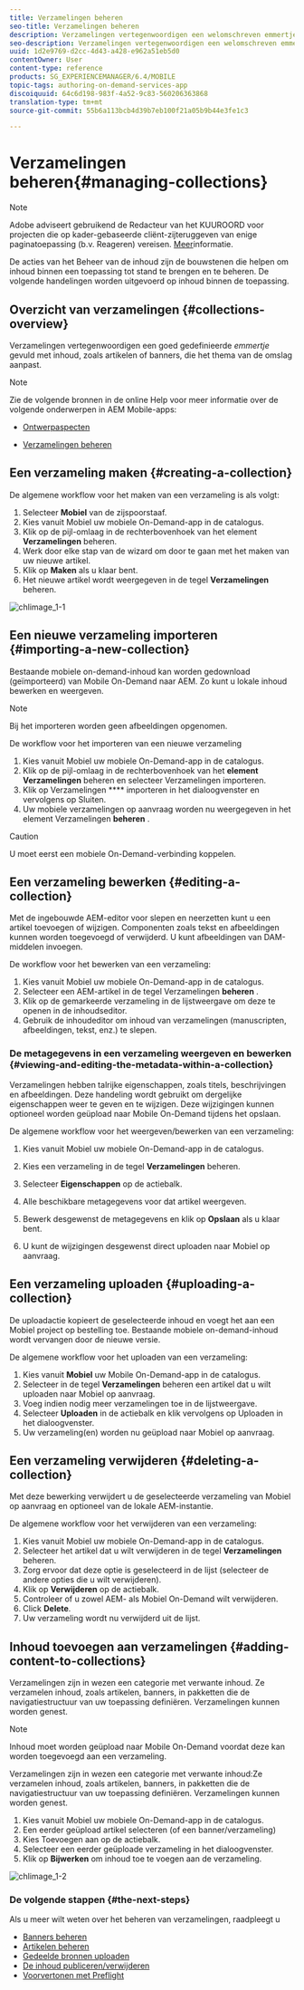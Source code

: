 ```yaml
---
title: Verzamelingen beheren
seo-title: Verzamelingen beheren
description: Verzamelingen vertegenwoordigen een welomschreven emmertje dat is gevuld met inhoud, zoals artikelen of banners, die het thema van de omslag aanpast. Volg deze pagina voor meer informatie.
seo-description: Verzamelingen vertegenwoordigen een welomschreven emmertje dat is gevuld met inhoud, zoals artikelen of banners, die het thema van de omslag aanpast. Volg deze pagina voor meer informatie.
uuid: 1d2e9769-d2cc-4d43-a428-e962a51eb5d0
contentOwner: User
content-type: reference
products: SG_EXPERIENCEMANAGER/6.4/MOBILE
topic-tags: authoring-on-demand-services-app
discoiquuid: 64c6d198-983f-4a52-9c83-560206363868
translation-type: tm+mt
source-git-commit: 55b6a113bcb4d39b7eb100f21a05b9b44e3fe1c3

---
```



# Verzamelingen beheren{#managing-collections}

>[!NOTE]
>
>Adobe adviseert gebruikend de Redacteur van het KUUROORD voor projecten die op kader-gebaseerde cliënt-zijteruggeven van enige paginatoepassing (b.v. Reageren) vereisen. [Meer](/help/sites-developing/spa-overview.md)informatie.

De acties van het Beheer van de inhoud zijn de bouwstenen die helpen om inhoud binnen een toepassing tot stand te brengen en te beheren. De volgende handelingen worden uitgevoerd op inhoud binnen de toepassing.

## Overzicht van verzamelingen {#collections-overview}

Verzamelingen vertegenwoordigen een goed gedefinieerde *emmertje* gevuld met inhoud, zoals artikelen of banners, die het thema van de omslag aanpast.

>[!NOTE]
>
>Zie de volgende bronnen in de online Help voor meer informatie over de volgende onderwerpen in AEM Mobile-apps:
>
>* [Ontwerpaspecten](https://helpx.adobe.com/digital-publishing-solution/help/design-app.html)
   >
   >
* [Verzamelingen beheren](https://helpx.adobe.com/digital-publishing-solution/help/creating-collections.html)
>



## Een verzameling maken {#creating-a-collection}

De algemene workflow voor het maken van een verzameling is als volgt:

1. Selecteer **Mobiel** van de zijspoorstaaf.
1. Kies vanuit Mobiel uw mobiele On-Demand-app in de catalogus.
1. Klik op de pijl-omlaag in de rechterbovenhoek van het element **Verzamelingen** beheren.
1. Werk door elke stap van de wizard om door te gaan met het maken van uw nieuwe artikel.
1. Klik op **Maken** als u klaar bent.
1. Het nieuwe artikel wordt weergegeven in de tegel **Verzamelingen** beheren.

![chlimage_1-1](assets/chlimage_1-1.gif)

## Een nieuwe verzameling importeren {#importing-a-new-collection}

Bestaande mobiele on-demand-inhoud kan worden gedownload (geïmporteerd) van Mobile On-Demand naar AEM. Zo kunt u lokale inhoud bewerken en weergeven.

>[!NOTE]
>
>Bij het importeren worden geen afbeeldingen opgenomen.

De workflow voor het importeren van een nieuwe verzameling

1. Kies vanuit Mobiel uw mobiele On-Demand-app in de catalogus.
1. Klik op de pijl-omlaag in de rechterbovenhoek van het **element Verzamelingen** beheren en selecteer Verzamelingen importeren.
1. Klik op Verzamelingen **** importeren in het dialoogvenster en vervolgens op Sluiten.
1. Uw mobiele verzamelingen op aanvraag worden nu weergegeven in het element Verzamelingen **beheren** .

>[!CAUTION]
>
>U moet eerst een mobiele On-Demand-verbinding koppelen.

## Een verzameling bewerken {#editing-a-collection}

Met de ingebouwde AEM-editor voor slepen en neerzetten kunt u een artikel toevoegen of wijzigen. Componenten zoals tekst en afbeeldingen kunnen worden toegevoegd of verwijderd. U kunt afbeeldingen van DAM-middelen invoegen.

De workflow voor het bewerken van een verzameling:

1. Kies vanuit Mobiel uw mobiele On-Demand-app in de catalogus.
1. Selecteer een AEM-artikel in de tegel Verzamelingen **beheren** .
1. Klik op de gemarkeerde verzameling in de lijstweergave om deze te openen in de inhoudseditor.
1. Gebruik de inhoudeditor om inhoud van verzamelingen (manuscripten, afbeeldingen, tekst, enz.) te slepen.

### De metagegevens in een verzameling weergeven en bewerken {#viewing-and-editing-the-metadata-within-a-collection}

Verzamelingen hebben talrijke eigenschappen, zoals titels, beschrijvingen en afbeeldingen. Deze handeling wordt gebruikt om dergelijke eigenschappen weer te geven en te wijzigen. Deze wijzigingen kunnen optioneel worden geüpload naar Mobile On-Demand tijdens het opslaan.

De algemene workflow voor het weergeven/bewerken van een verzameling:

1. Kies vanuit Mobiel uw mobiele On-Demand-app in de catalogus.
1. Kies een verzameling in de tegel **Verzamelingen** beheren.

1. Selecteer **Eigenschappen** op de actiebalk.
1. Alle beschikbare metagegevens voor dat artikel weergeven.
1. Bewerk desgewenst de metagegevens en klik op **Opslaan** als u klaar bent.
1. U kunt de wijzigingen desgewenst direct uploaden naar Mobiel op aanvraag.

## Een verzameling uploaden {#uploading-a-collection}

De uploadactie kopieert de geselecteerde inhoud en voegt het aan een Mobiel project op bestelling toe. Bestaande mobiele on-demand-inhoud wordt vervangen door de nieuwe versie.

De algemene workflow voor het uploaden van een verzameling:

1. Kies vanuit **Mobiel** uw Mobile On-Demand-app in de catalogus.
1. Selecteer in de tegel **Verzamelingen** beheren een artikel dat u wilt uploaden naar Mobiel op aanvraag.
1. Voeg indien nodig meer verzamelingen toe in de lijstweergave.
1. Selecteer **Uploaden** in de actiebalk en klik vervolgens op Uploaden in het dialoogvenster.
1. Uw verzameling(en) worden nu geüpload naar Mobiel op aanvraag.

## Een verzameling verwijderen {#deleting-a-collection}

Met deze bewerking verwijdert u de geselecteerde verzameling van Mobiel op aanvraag en optioneel van de lokale AEM-instantie.

De algemene workflow voor het verwijderen van een verzameling:

1. Kies vanuit Mobiel uw mobiele On-Demand-app in de catalogus.
1. Selecteer het artikel dat u wilt verwijderen in de tegel **Verzamelingen** beheren.
1. Zorg ervoor dat deze optie is geselecteerd in de lijst (selecteer de andere opties die u wilt verwijderen).
1. Klik op **Verwijderen** op de actiebalk.
1. Controleer of u zowel AEM- als Mobiel On-Demand wilt verwijderen.
1. Click **Delete**.
1. Uw verzameling wordt nu verwijderd uit de lijst.

## Inhoud toevoegen aan verzamelingen {#adding-content-to-collections}

Verzamelingen zijn in wezen een categorie met verwante inhoud. Ze verzamelen inhoud, zoals artikelen, banners, in pakketten die de navigatiestructuur van uw toepassing definiëren. Verzamelingen kunnen worden genest.

>[!NOTE]
>
>Inhoud moet worden geüpload naar Mobile On-Demand voordat deze kan worden toegevoegd aan een verzameling.

Verzamelingen zijn in wezen een categorie met verwante inhoud:Ze verzamelen inhoud, zoals artikelen, banners, in pakketten die de navigatiestructuur van uw toepassing definiëren. Verzamelingen kunnen worden genest.

1. Kies vanuit Mobiel uw mobiele On-Demand-app in de catalogus.
1. Een eerder geüpload artikel selecteren (of een banner/verzameling)
1. Kies Toevoegen aan op de actiebalk.
1. Selecteer een eerder geüploade verzameling in het dialoogvenster.
1. Klik op **Bijwerken** om inhoud toe te voegen aan de verzameling.

![chlimage_1-2](assets/chlimage_1-2.gif)

### De volgende stappen {#the-next-steps}

Als u meer wilt weten over het beheren van verzamelingen, raadpleegt u

* [Banners beheren](/help/mobile/mobile-on-demand-managing-banners.md)
* [Artikelen beheren](/help/mobile/mobile-on-demand-managing-articles.md)
* [Gedeelde bronnen uploaden](/help/mobile/mobile-on-demand-shared-resources.md)
* [De inhoud publiceren/verwijderen](/help/mobile/mobile-on-demand-publishing-unpublishing.md)
* [Voorvertonen met Preflight](/help/mobile/aem-mobile-manage-ondemand-services.md)
